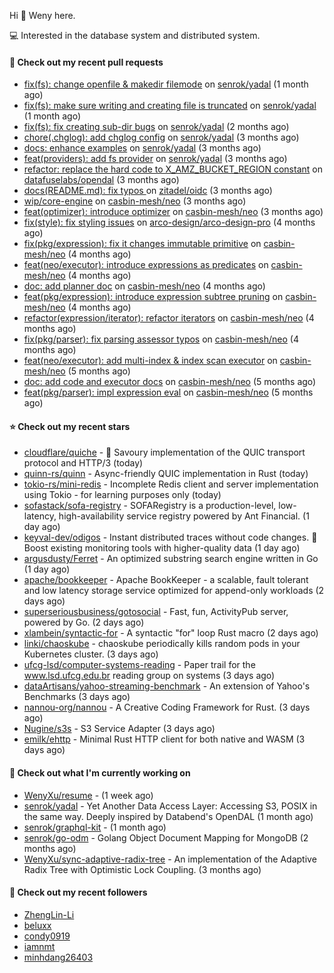 Hi 👋 Weny here.

💻 Interested in the database system and distributed system.

#### 🔨 Check out my recent pull requests

- [fix(fs): change openfile &amp; makedir filemode](https://github.com/senrok/yadal/pull/7) on [senrok/yadal](https://github.com/senrok/yadal) (1 month ago)
- [fix(fs): make sure writing and creating file is truncated](https://github.com/senrok/yadal/pull/6) on [senrok/yadal](https://github.com/senrok/yadal) (1 month ago)
- [fix(fs): fix creating sub-dir bugs](https://github.com/senrok/yadal/pull/5) on [senrok/yadal](https://github.com/senrok/yadal) (2 months ago)
- [chore(.chglog): add chglog config](https://github.com/senrok/yadal/pull/4) on [senrok/yadal](https://github.com/senrok/yadal) (3 months ago)
- [docs: enhance examples](https://github.com/senrok/yadal/pull/3) on [senrok/yadal](https://github.com/senrok/yadal) (3 months ago)
- [feat(providers): add fs provider](https://github.com/senrok/yadal/pull/1) on [senrok/yadal](https://github.com/senrok/yadal) (3 months ago)
- [refactor: replace the hard code to X_AMZ_BUCKET_REGION constant](https://github.com/datafuselabs/opendal/pull/866) on [datafuselabs/opendal](https://github.com/datafuselabs/opendal) (3 months ago)
- [docs(README.md): fix typos ](https://github.com/zitadel/oidc/pull/227) on [zitadel/oidc](https://github.com/zitadel/oidc) (3 months ago)
- [wip/core-engine](https://github.com/casbin-mesh/neo/pull/69) on [casbin-mesh/neo](https://github.com/casbin-mesh/neo) (3 months ago)
- [feat(optimizer): introduce optimizer](https://github.com/casbin-mesh/neo/pull/68) on [casbin-mesh/neo](https://github.com/casbin-mesh/neo) (3 months ago)
- [fix(style): fix styling issues](https://github.com/arco-design/arco-design-pro/pull/78) on [arco-design/arco-design-pro](https://github.com/arco-design/arco-design-pro) (4 months ago)
- [fix(pkg/expression): fix it changes immutable primitive](https://github.com/casbin-mesh/neo/pull/67) on [casbin-mesh/neo](https://github.com/casbin-mesh/neo) (4 months ago)
- [feat(neo/executor): introduce expressions as predicates](https://github.com/casbin-mesh/neo/pull/65) on [casbin-mesh/neo](https://github.com/casbin-mesh/neo) (4 months ago)
- [doc: add planner doc](https://github.com/casbin-mesh/neo/pull/62) on [casbin-mesh/neo](https://github.com/casbin-mesh/neo) (4 months ago)
- [feat(pkg/expression): introduce expression subtree pruning](https://github.com/casbin-mesh/neo/pull/61) on [casbin-mesh/neo](https://github.com/casbin-mesh/neo) (4 months ago)
- [refactor(expression/iterator): refactor iterators](https://github.com/casbin-mesh/neo/pull/60) on [casbin-mesh/neo](https://github.com/casbin-mesh/neo) (4 months ago)
- [fix(pkg/parser): fix parsing assessor typos](https://github.com/casbin-mesh/neo/pull/59) on [casbin-mesh/neo](https://github.com/casbin-mesh/neo) (4 months ago)
- [feat(neo/executor): add multi-index &amp; index scan executor](https://github.com/casbin-mesh/neo/pull/57) on [casbin-mesh/neo](https://github.com/casbin-mesh/neo) (5 months ago)
- [doc: add code and executor docs](https://github.com/casbin-mesh/neo/pull/55) on [casbin-mesh/neo](https://github.com/casbin-mesh/neo) (5 months ago)
- [feat(pkg/parser): impl expression eval](https://github.com/casbin-mesh/neo/pull/54) on [casbin-mesh/neo](https://github.com/casbin-mesh/neo) (5 months ago)

#### ⭐ Check out my recent stars

- [cloudflare/quiche](https://github.com/cloudflare/quiche) - 🥧 Savoury implementation of the QUIC transport protocol and HTTP/3 (today)
- [quinn-rs/quinn](https://github.com/quinn-rs/quinn) - Async-friendly QUIC implementation in Rust (today)
- [tokio-rs/mini-redis](https://github.com/tokio-rs/mini-redis) - Incomplete Redis client and server implementation using Tokio - for learning purposes only (today)
- [sofastack/sofa-registry](https://github.com/sofastack/sofa-registry) - SOFARegistry is a production-level, low-latency, high-availability service registry powered by Ant Financial.  (1 day ago)
- [keyval-dev/odigos](https://github.com/keyval-dev/odigos) - Instant distributed traces without code changes. 🚀 Boost existing monitoring tools with higher-quality data (1 day ago)
- [argusdusty/Ferret](https://github.com/argusdusty/Ferret) - An optimized substring search engine written in Go (1 day ago)
- [apache/bookkeeper](https://github.com/apache/bookkeeper) - Apache BookKeeper - a scalable, fault tolerant and low latency storage service optimized for append-only workloads (2 days ago)
- [superseriousbusiness/gotosocial](https://github.com/superseriousbusiness/gotosocial) - Fast, fun, ActivityPub server, powered by Go. (2 days ago)
- [xlambein/syntactic-for](https://github.com/xlambein/syntactic-for) - A syntactic &#34;for&#34; loop Rust macro (2 days ago)
- [linki/chaoskube](https://github.com/linki/chaoskube) - chaoskube periodically kills random pods in your Kubernetes cluster. (3 days ago)
- [ufcg-lsd/computer-systems-reading](https://github.com/ufcg-lsd/computer-systems-reading) - Paper trail for the www.lsd.ufcg.edu.br reading group on systems (3 days ago)
- [dataArtisans/yahoo-streaming-benchmark](https://github.com/dataArtisans/yahoo-streaming-benchmark) - An extension of Yahoo&#39;s Benchmarks (3 days ago)
- [nannou-org/nannou](https://github.com/nannou-org/nannou) - A Creative Coding Framework for Rust. (3 days ago)
- [Nugine/s3s](https://github.com/Nugine/s3s) - S3 Service Adapter (3 days ago)
- [emilk/ehttp](https://github.com/emilk/ehttp) - Minimal Rust HTTP client for both native and WASM (3 days ago)

#### 👷 Check out what I'm currently working on

- [WenyXu/resume](https://github.com/WenyXu/resume) -  (1 week ago)
- [senrok/yadal](https://github.com/senrok/yadal) - Yet Another Data Access Layer: Accessing S3, POSIX in the same way. Deeply inspired by Databend&#39;s OpenDAL (1 month ago)
- [senrok/graphql-kit](https://github.com/senrok/graphql-kit) -  (1 month ago)
- [senrok/go-odm](https://github.com/senrok/go-odm) - Golang Object Document Mapping for MongoDB (2 months ago)
- [WenyXu/sync-adaptive-radix-tree](https://github.com/WenyXu/sync-adaptive-radix-tree) - An implementation of the Adaptive Radix Tree with Optimistic Lock Coupling. (3 months ago)

#### 👯 Check out my recent followers

- [ZhengLin-Li](https://github.com/ZhengLin-Li)
- [beluxx](https://github.com/beluxx)
- [condy0919](https://github.com/condy0919)
- [iamnmt](https://github.com/iamnmt)
- [minhdang26403](https://github.com/minhdang26403)


